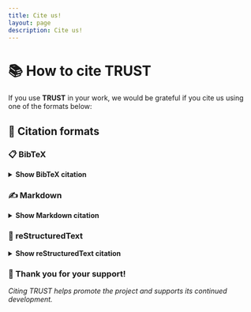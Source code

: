 ```yaml
---
title: Cite us!
layout: page
description: Cite us!
---
```


# 📚 How to cite TRUST

If you use **TRUST** in your work, we would be grateful if you cite us using one of the formats below: 

## 📖 Citation formats

### 📋 BibTeX
<details>
<summary><strong>Show BibTeX citation</strong></summary>


@inproceedings{saikali2024performances,
  title={Performances of the CFD open-source HPC platform TRUST on GPUs},
  author={Saikali, Elie and Bruneton, Adrien and Ledac, Pierre},
  booktitle={EPJ Web of Conferences},
  volume={302},
  pages={03004},
  year={2024},
  organization={EDP Sciences}
}


</details>


### ✍️ Markdown
<details>
<summary><strong>Show Markdown citation</strong></summary>


Saikali, E., Bruneton, A., & Ledac, P. (2024). Performances of the CFD open-source HPC platform TRUST on GPUs. In *EPJ Web of Conferences* (Vol. 302, p. 03004). EDP Sciences.

</details>


### 📝 reStructuredText
<details>
<summary><strong>Show reStructuredText citation</strong></summary>

Saikali, E., Bruneton, A., & Ledac, P. (2024). Performances of the CFD open-source HPC platform TRUST on GPUs. In *EPJ Web of Conferences* (Vol. 302, p. 03004). EDP Sciences.


</details>



### 🙏 Thank you for your support!

*Citing TRUST helps promote the project and supports its continued development.*
